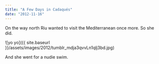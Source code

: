 ```yaml
---
title: "A Few Days in Cadaqués"
date: "2012-11-16"
---
```


On the way north Riu wanted to visit the Mediterranean once more. So she did.

![yo yo]({{ site.baseurl }}/assets/images/2012/tumblr_mdja3qvvLn1qlj3bd.jpg)

And she went for a nudie swim.
